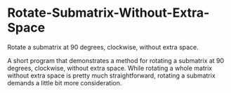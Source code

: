 
# Rotate-Submatrix-Without-Extra-Space

Rotate a submatrix at 90 degrees, clockwise, without extra space.

A short program that demonstrates a method for rotating a submatrix at 90 degrees, clockwise, without extra space. 
While rotating a whole matrix without extra space is pretty much straightforward, rotating a submatrix demands 
a little bit more consideration.
